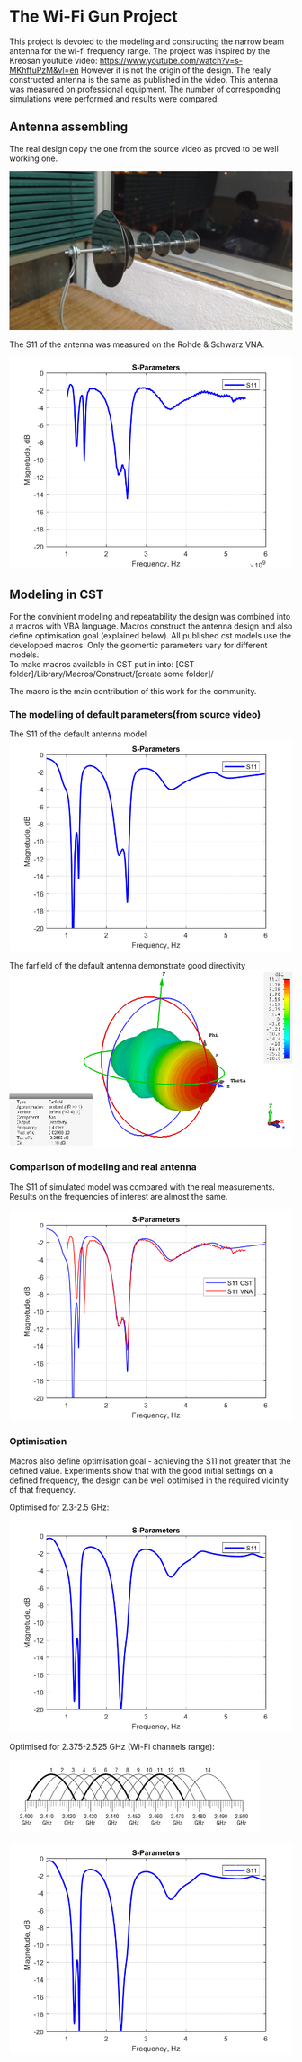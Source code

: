 # The Wi-Fi Gun Project

This project is devoted to the modeling and constructing the narrow beam antenna for the wi-fi frequency range. 
The project was inspired by the Kreosan youtube video:
https://www.youtube.com/watch?v=s-MKhffuPzM&vl=en
However it is not the origin of the design.
The realy constructed antenna is the same as published in the video. This antenna was measured on professional equipment. 
The number of corresponding simulations were performed and results were compared.

## Antenna assembling
The real design copy the one from the source video as proved to be well working one.

![Antenna_photo](/data/photo/ph1.jpg)

The S11 of the antenna was measured on the Rohde & Schwarz VNA.

![S11_real_antenna](/data/images/WIFI_Gun_default__parameters_V2.png)

## Modeling in CST

For the convinient modeling and repeatability the design was combined into a macros with VBA language.
Macros construct the antenna design and also define optimisation goal (explained below).
All published cst models use the developped macros. Only the geomertic parameters vary for different models.  
To make macros available in CST put in into:
[CST folder]/Library/Macros/Construct/[create some folder]/

The macro is the main contribution of this work for the community. 


### The modelling of default parameters(from source video)

The S11 of the default antenna model
![S11_real_antenna](/data/images/S11_CST_Re_Im_default_parameters.png)


The farfield of the default antenna demonstrate good directivity
![S11_real_antenna](/data/images/farfield_default_parameters_2.4.png)


### Comparison of modeling and real antenna
The S11 of simulated model was compared with the real measurements. Results on the frequencies of interest are almost the same. 

![S11_Comparison](/data/images/Compare_CST_VNA.png)

### Optimisation
Macros also define optimisation goal - achieving the S11 not greater that the defined value.
Experiments show that with the good initial settings on a defined frequency, the design can be well optimised in the required vicinity of that frequency.

Optimised for 2.3-2.5 GHz:

![S11_Comparison](/data/images/S11_CST_Re_Im_2.3-2.5_optimisation.png)

Optimised for 2.375-2.525 GHz (Wi-Fi channels range):

![S11_Comparison](/data/images/wi-fi_2.4GHz_channel_overlay.jpg)

![S11_Comparison](/data/images/S11_CST_Re_Im_2.3-2.5_optimisation.png)